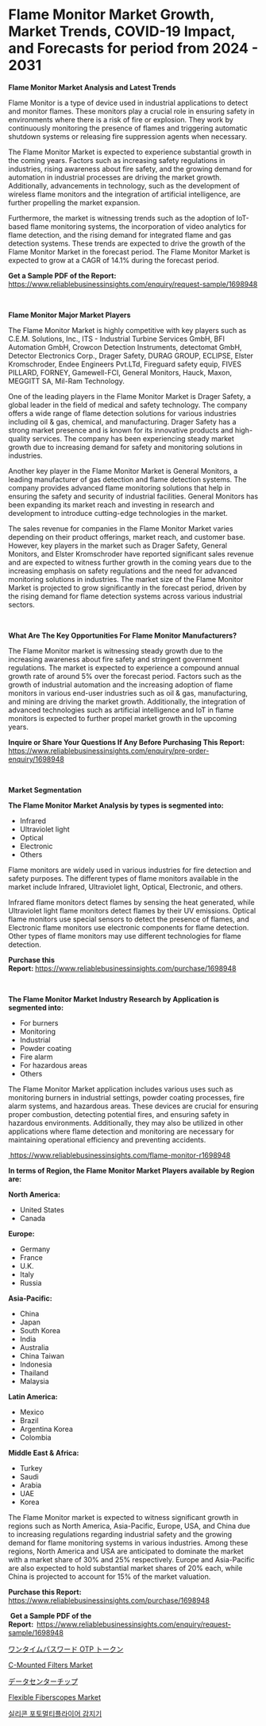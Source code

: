 <p><h1>Flame Monitor Market Growth, Market Trends, COVID-19 Impact, and Forecasts for period from 2024 - 2031</h1></p><p><strong>Flame Monitor Market Analysis and Latest Trends</strong></p>
<p><p>Flame Monitor is a type of device used in industrial applications to detect and monitor flames. These monitors play a crucial role in ensuring safety in environments where there is a risk of fire or explosion. They work by continuously monitoring the presence of flames and triggering automatic shutdown systems or releasing fire suppression agents when necessary.</p><p>The Flame Monitor Market is expected to experience substantial growth in the coming years. Factors such as increasing safety regulations in industries, rising awareness about fire safety, and the growing demand for automation in industrial processes are driving the market growth. Additionally, advancements in technology, such as the development of wireless flame monitors and the integration of artificial intelligence, are further propelling the market expansion.</p><p>Furthermore, the market is witnessing trends such as the adoption of IoT-based flame monitoring systems, the incorporation of video analytics for flame detection, and the rising demand for integrated flame and gas detection systems. These trends are expected to drive the growth of the Flame Monitor Market in the forecast period. The Flame Monitor Market is expected to grow at a CAGR of 14.1% during the forecast period.</p></p>
<p><strong>Get a Sample PDF of the Report:&nbsp;</strong> <a href="https://www.reliablebusinessinsights.com/enquiry/request-sample/1698948">https://www.reliablebusinessinsights.com/enquiry/request-sample/1698948</a></p>
<p>&nbsp;</p>
<p><strong>Flame Monitor Major Market Players</strong></p>
<p><p>The Flame Monitor Market is highly competitive with key players such as C.E.M. Solutions, Inc., ITS - Industrial Turbine Services GmbH, BFI Automation GmbH, Crowcon Detection Instruments, detectomat GmbH, Detector Electronics Corp., Drager Safety, DURAG GROUP, ECLIPSE, Elster Kromschroder, Endee Engineers Pvt.LTd, Fireguard safety equip, FIVES PILLARD, FORNEY, Gamewell-FCI, General Monitors, Hauck, Maxon, MEGGITT SA, Mil-Ram Technology.</p><p>One of the leading players in the Flame Monitor Market is Drager Safety, a global leader in the field of medical and safety technology. The company offers a wide range of flame detection solutions for various industries including oil & gas, chemical, and manufacturing. Drager Safety has a strong market presence and is known for its innovative products and high-quality services. The company has been experiencing steady market growth due to increasing demand for safety and monitoring solutions in industries.</p><p>Another key player in the Flame Monitor Market is General Monitors, a leading manufacturer of gas detection and flame detection systems. The company provides advanced flame monitoring solutions that help in ensuring the safety and security of industrial facilities. General Monitors has been expanding its market reach and investing in research and development to introduce cutting-edge technologies in the market.</p><p>The sales revenue for companies in the Flame Monitor Market varies depending on their product offerings, market reach, and customer base. However, key players in the market such as Drager Safety, General Monitors, and Elster Kromschroder have reported significant sales revenue and are expected to witness further growth in the coming years due to the increasing emphasis on safety regulations and the need for advanced monitoring solutions in industries. The market size of the Flame Monitor Market is projected to grow significantly in the forecast period, driven by the rising demand for flame detection systems across various industrial sectors.</p></p>
<p>&nbsp;</p>
<p><strong>What Are The Key Opportunities For Flame Monitor Manufacturers?</strong></p>
<p><p>The Flame Monitor market is witnessing steady growth due to the increasing awareness about fire safety and stringent government regulations. The market is expected to experience a compound annual growth rate of around 5% over the forecast period. Factors such as the growth of industrial automation and the increasing adoption of flame monitors in various end-user industries such as oil & gas, manufacturing, and mining are driving the market growth. Additionally, the integration of advanced technologies such as artificial intelligence and IoT in flame monitors is expected to further propel market growth in the upcoming years.</p></p>
<p><strong>Inquire or Share Your Questions If Any Before Purchasing This Report:</strong> <a href="https://www.reliablebusinessinsights.com/enquiry/pre-order-enquiry/1698948">https://www.reliablebusinessinsights.com/enquiry/pre-order-enquiry/1698948</a></p>
<p>&nbsp;</p>
<p><strong>Market Segmentation</strong></p>
<p><strong>The Flame Monitor Market Analysis by types is segmented into:</strong></p>
<p><ul><li>Infrared</li><li>Ultraviolet light</li><li>Optical</li><li>Electronic</li><li>Others</li></ul></p>
<p><p>Flame monitors are widely used in various industries for fire detection and safety purposes. The different types of flame monitors available in the market include Infrared, Ultraviolet light, Optical, Electronic, and others. </p><p>Infrared flame monitors detect flames by sensing the heat generated, while Ultraviolet light flame monitors detect flames by their UV emissions. Optical flame monitors use special sensors to detect the presence of flames, and Electronic flame monitors use electronic components for flame detection. Other types of flame monitors may use different technologies for flame detection.</p></p>
<p><strong>Purchase this Report:&nbsp;</strong><a href="https://www.reliablebusinessinsights.com/purchase/1698948">https://www.reliablebusinessinsights.com/purchase/1698948</a></p>
<p>&nbsp;</p>
<p><strong>The Flame Monitor Market Industry Research by Application is segmented into:</strong></p>
<p><ul><li>For burners</li><li>Monitoring</li><li>Industrial</li><li>Powder coating</li><li>Fire alarm</li><li>For hazardous areas</li><li>Others</li></ul></p>
<p><p>The Flame Monitor Market application includes various uses such as monitoring burners in industrial settings, powder coating processes, fire alarm systems, and hazardous areas. These devices are crucial for ensuring proper combustion, detecting potential fires, and ensuring safety in hazardous environments. Additionally, they may also be utilized in other applications where flame detection and monitoring are necessary for maintaining operational efficiency and preventing accidents.</p></p>
<p><a href="https://www.reliablebusinessinsights.com/flame-monitor-r1698948">&nbsp;https://www.reliablebusinessinsights.com/flame-monitor-r1698948</a></p>
<p><strong>In terms of Region, the Flame Monitor Market Players available by Region are:</strong></p>
<p>
    <p> <strong> North America: </strong>
        <ul>
            <li>United States</li>
            <li>Canada</li>
        </ul>
        </p> 
    <p> <strong> Europe: </strong>
        <ul>
            <li>Germany</li>
            <li>France</li>
            <li>U.K.</li>
            <li>Italy</li>
            <li>Russia</li>
        </ul>
        </p> 
    <p> <strong> Asia-Pacific: </strong>
        <ul>
            <li>China</li>
            <li>Japan</li>
            <li>South Korea</li>
            <li>India</li>
            <li>Australia</li>
            <li>China Taiwan</li>
            <li>Indonesia</li>
            <li>Thailand</li>
            <li>Malaysia</li>
        </ul>
        </p> 
    <p> <strong> Latin America: </strong>
        <ul>
            <li>Mexico</li>
            <li>Brazil</li>
            <li>Argentina Korea</li>
            <li>Colombia</li>
        </ul>
        </p> 
    <p> <strong> Middle East & Africa: </strong>
        <ul>
            <li>Turkey</li>
            <li>Saudi</li>
            <li>Arabia</li>
            <li>UAE</li>
            <li>Korea</li>
        </ul>
    </p>
    </p>
<p><p>The Flame Monitor market is expected to witness significant growth in regions such as North America, Asia-Pacific, Europe, USA, and China due to increasing regulations regarding industrial safety and the growing demand for flame monitoring systems in various industries. Among these regions, North America and USA are anticipated to dominate the market with a market share of 30% and 25% respectively. Europe and Asia-Pacific are also expected to hold substantial market shares of 20% each, while China is projected to account for 15% of the market valuation.</p></p>
<p><strong>Purchase this Report: </strong><a href="https://www.reliablebusinessinsights.com/purchase/1698948">https://www.reliablebusinessinsights.com/purchase/1698948</a></p>
<p>&nbsp;<strong>Get a Sample PDF of the Report:&nbsp;&nbsp;</strong><a href="https://www.reliablebusinessinsights.com/enquiry/request-sample/1698948">https://www.reliablebusinessinsights.com/enquiry/request-sample/1698948</a></p>
<p><strong></strong></p>
<p><p><a href="https://github.com/marbadji/Market-Research-Report-List-2/blob/main/6823920123744.md">ワンタイムパスワード OTP トークン</a></p><p><a href="https://github.com/Paul14Anderson63/Market-Research-Report-List-4/blob/main/c-mounted-filters-market.md">C-Mounted Filters Market</a></p><p><a href="https://github.com/ddwcuskozol07187/Market-Research-Report-List-2/blob/main/6564153123743.md">データセンターチップ</a></p><p><a href="https://github.com/guneycigdem35/Market-Research-Report-List-3/blob/main/flexible-fiberscopes-market.md">Flexible Fiberscopes Market</a></p><p><a href="https://github.com/AidenReinger/Market-Research-Report-List-1/blob/main/4700303122593.md">실리콘 포토멀티플라이어 감지기</a></p></p>